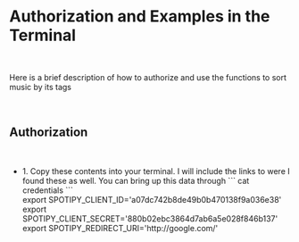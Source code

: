 <h1>Authorization and Examples in the Terminal</h1> <br>
<p>Here is a brief description of how to authorize and use the functions to sort music by its tags</p><br>
<h2>Authorization</h2><br>
<ul>
  <li>1. Copy these contents into your terminal. I will include the links to were I found these as well. You can bring
  up this data through 
```
  cat credentials
```
   <dt>export SPOTIPY_CLIENT_ID='a07dc742b8de49b0b470138f9a036e38'</dt>
  <dt>export SPOTIPY_CLIENT_SECRET='880b02ebc3864d7ab6a5e028f846b137'</dt>
  <dt>export SPOTIPY_REDIRECT_URI='http://google.com/'</dt>
